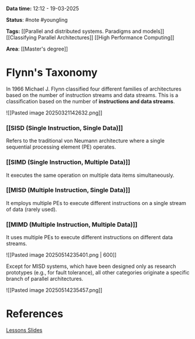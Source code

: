 **Data time:** 12:12 - 19-03-2025

**Status**: #note #youngling 

**Tags:** [[Parallel and distributed systems. Paradigms and models]] [[Classifying Parallel Architectures]] [[High Performance Computing]]

**Area**: [[Master's degree]]
# Flynn's Taxonomy

In 1966 Michael J. Flynn classified four different families of architectures based on the number of instruction streams and data streams. This is a classification based on the number of **instructions and data streams**.

![[Pasted image 20250321142632.png]]
### [[SISD (Single Instruction, Single Data)]]
Refers to the traditional von Neumann architecture where a single sequential processing element (PE) operates.
### [[SIMD (Single Instruction, Multiple Data)]]
It executes the same operation on multiple data items simultaneously.
### [[MISD (Multiple Instruction, Single Data)]]
It employs multiple PEs to execute different instructions on a single stream of data (rarely used).
### [[MIMD (Multiple Instruction, Multiple Data)]]
It uses multiple PEs to execute different instructions on different data streams.


![[Pasted image 20250514235401.png | 600]]

Except for MISD systems, which have been designed only as research prototypes (e.g., for fault tolerance), all other categories originate a specific branch of parallel architectures.

![[Pasted image 20250514235457.png]]
# References
[Lessons Slides](4-Classification.pdf)